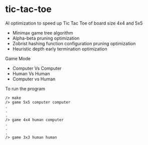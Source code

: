 # tic-tac-toe

AI optimization to speed up Tic Tac Toe of board size 4x4 and 5x5 </br>
  - Minimax game tree algorithm
  - Alpha-beta pruning optimization
  - Zobrist hashing function configuration pruning optimization
  - Heuristic depth early termination optimization
  
Game Mode
  - Computer Vs Computer
  - Human Vs Human
  - Computer vs Human

To run the program
```
/> make
/> game 5x5 computer computer
.
.
.
/> game 4x4 human computer
.
.
.
/> game 3x3 human human
```
